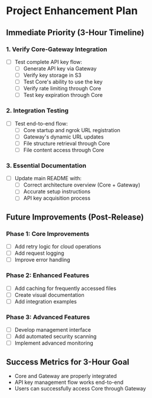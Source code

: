 # Project Enhancement Plan

## Immediate Priority (3-Hour Timeline)

### 1. Verify Core-Gateway Integration

- [ ] Test complete API key flow:
  - [ ] Generate API key via Gateway
  - [ ] Verify key storage in S3
  - [ ] Test Core's ability to use the key
  - [ ] Verify rate limiting through Core
  - [ ] Test key expiration through Core

### 2. Integration Testing

- [ ] Test end-to-end flow:
  - [ ] Core startup and ngrok URL registration
  - [ ] Gateway's dynamic URL updates
  - [ ] File structure retrieval through Core
  - [ ] File content access through Core

### 3. Essential Documentation

- [ ] Update main README with:
  - [ ] Correct architecture overview (Core + Gateway)
  - [ ] Accurate setup instructions
  - [ ] API key acquisition process

## Future Improvements (Post-Release)

### Phase 1: Core Improvements

- [ ] Add retry logic for cloud operations
- [ ] Add request logging
- [ ] Improve error handling

### Phase 2: Enhanced Features

- [ ] Add caching for frequently accessed files
- [ ] Create visual documentation
- [ ] Add integration examples

### Phase 3: Advanced Features

- [ ] Develop management interface
- [ ] Add automated security scanning
- [ ] Implement advanced monitoring

## Success Metrics for 3-Hour Goal

- Core and Gateway are properly integrated
- API key management flow works end-to-end
- Users can successfully access Core through Gateway
